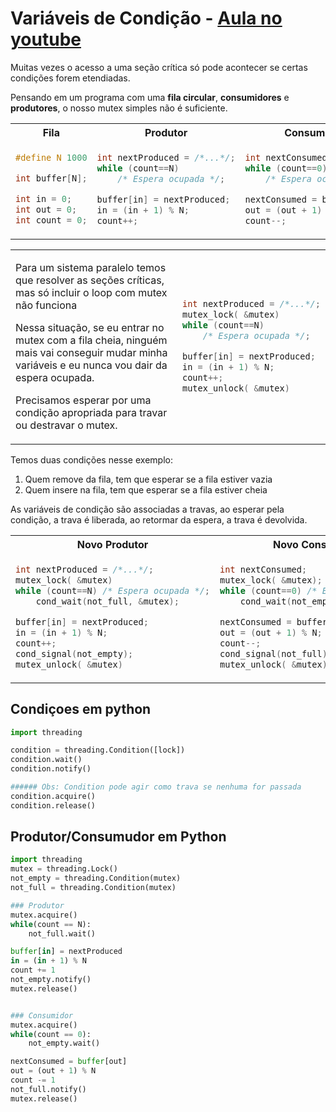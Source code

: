 # Variáveis de Condição - [Aula no youtube](https://www.youtube.com/watch?v=uPpCVRN1qL8&feature=youtu.be)

Muitas vezes o acesso a uma seção crítica só pode acontecer se certas condições forem etendiadas.

Pensando em um programa com uma **fila circular**, **consumidores** e **produtores**, o nosso mutex simples não é suficiente.


<table>
<tr>
    <th>Fila</th>
    <th>Produtor</th>
    <th>Consumidor</th>
</tr>
<tr>
<td>

```C
#define N 1000

int buffer[N];

int in = 0;
int out = 0;
int count = 0;
```

</td>
<td>

```C
int nextProduced = /*...*/;
while (count==N)
    /* Espera ocupada */;

buffer[in] = nextProduced;
in = (in + 1) % N;
count++;
```
</td>
<td>

```C
int nextConsumed;
while (count==0)
    /* Espera ocupada */;

nextConsumed = buffer[out];
out = (out + 1) % N;
count--;
```
</td>
</tr>
</table>

<table>
<td>

Para um sistema paralelo temos que resolver as seções críticas, mas só incluir o loop com mutex não funciona

Nessa situação, se eu entrar no mutex com a fila cheia, ninguém mais vai conseguir mudar minha variáveis e eu nunca vou dair da espera ocupada.

Precisamos esperar por uma condição apropriada para travar ou destravar o mutex.

</td>
<td>

```C
int nextProduced = /*...*/;
mutex_lock( &mutex)
while (count==N)
    /* Espera ocupada */;

buffer[in] = nextProduced;
in = (in + 1) % N;
count++;
mutex_unlock( &mutex)
```

</td>
</table>


Temos duas condições nesse exemplo:
1. Quem remove da fila, tem que esperar se a fila estiver vazia
2. Quem insere na fila, tem que esperar se a fila estiver cheia

As variáveis de condição são associadas a travas, ao esperar pela condição, a trava é liberada, ao retormar da espera, a trava é devolvida.

<table>

<tr>
<th>
Novo Produtor
</th>
<th>
Novo Consumidor
</th>

</tr>

<tr>

<td>

```C
int nextProduced = /*...*/;
mutex_lock( &mutex)
while (count==N) /* Espera ocupada */;
    cond_wait(not_full, &mutex);

buffer[in] = nextProduced;
in = (in + 1) % N;
count++;
cond_signal(not_empty);
mutex_unlock( &mutex)
```

</td>

<td>

```C
int nextConsumed;
mutex_lock( &mutex);
while (count==0) /* Espera ocupada */;
    cond_wait(not_empty, &mutex);

nextConsumed = buffer[out];
out = (out + 1) % N;
count--;
cond_signal(not_full); 
mutex_unlock( &mutex)
```

</td>
</tr>

</table>


## Condiçoes em python

```python
import threading

condition = threading.Condition([lock])
condition.wait()
condition.notify()

###### Obs: Condition pode agir como trava se nenhuma for passada
condition.acquire()
condition.release()
```

## Produtor/Consumudor em Python

```python
import threading
mutex = threading.Lock()
not_empty = threading.Condition(mutex)
not_full = threading.Condition(mutex)

### Produtor
mutex.acquire()
while(count == N):
    not_full.wait()

buffer[in] = nextProduced
in = (in + 1) % N
count += 1
not_empty.notify()
mutex.release()


### Consumidor
mutex.acquire()
while(count == 0):
    not_empty.wait()

nextConsumed = buffer[out]
out = (out + 1) % N
count -= 1
not_full.notify()
mutex.release()
```


